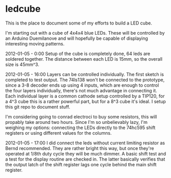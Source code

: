ledcube
=======

This is the place to document some of my efforts to build a LED cube.

I'm starting out with a cube of 4x4x4 blue LEDs. These will be
controlled by an Arduino Duemilanove and will hopefully be capable of
displaying interesting moving patterns.

2012-01-05 - 0:00 Setup of the cube is completely done, 64 leds are soldered
together. The distance between each LED is 15mm, so the overall size is 45mm^3.

2012-01-05 - 16:00 Layers can be controlled individually. The first sketch
is completed to test output. The 74ls138 won't be connected to the prototype,
since a 3-8 decoder ends up using 4 inputs, which are enough to control the
four layers individually, there's not much advantage in connecting it.
Each individual layer is a common cathode setup controlled by a TIP120, for a
4^3 cube this is a rather powerful part, but for a 8^3 cube it's ideal.
I setup this git repo to document stuff.

I'm considering going to conrad electroci to buy some resistors, this will
propably take around two hours. Since I'm so unbelievably lazy, I'm weighing
my options: connecting the LEDs directly to the 74hc595 shift registers or
using different values for the columns.

2012-01-05 - 17:00 I did connect the leds without current limiting resistor
as Bernd recommended. They are rather bright this way, but once they're
operated at 1/8th duty cycle they will be much dimmer. A basic shift test
and a test for the display routine are checked in. The latter basically
verifies that the output latch of the shift register lags one cycle behind the
main shift register.




